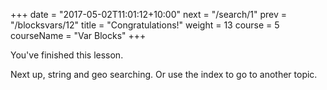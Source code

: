 +++
date = "2017-05-02T11:01:12+10:00"
next = "/search/1"
prev = "/blocksvars/12"
title = "Congratulations!"
weight = 13
course = 5
courseName = "Var Blocks"
+++

You've finished this lesson.

Next up, string and geo searching. Or use the index to go to another topic.
